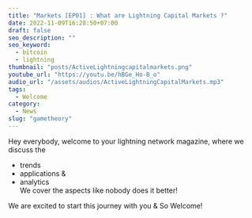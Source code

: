 ```yaml
---
title: "Markets [EP01] : What are Lightning Capital Markets ?"
date: 2022-11-09T16:28:50+07:00
draft: false
seo_description: ""
seo_keyword:
  - bitcoin
  - lightning
thumbnail: "posts/ActiveLightningcapitalmarkets.png"
youtube_url: "https://youtu.be/hBGe_Ho-B_o"
audio_url: "/assets/audios/ActiveLightningCapitalMarkets.mp3"
tags:
  - Welcome
category:
  - News
slug: "gametheory"
---
```


Hey everybody, welcome to your lightning network magazine, where we discuss the
 - trends
 - applications &
 - analytics              
We cover the aspects like nobody does it better!

We are excited to start this journey with you & So Welcome!
